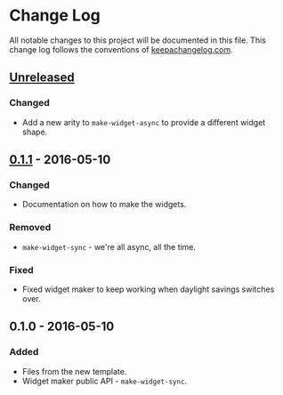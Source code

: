 # Change Log
All notable changes to this project will be documented in this file. This change log follows the conventions of [keepachangelog.com](http://keepachangelog.com/).

## [Unreleased]
### Changed
- Add a new arity to `make-widget-async` to provide a different widget shape.

## [0.1.1] - 2016-05-10
### Changed
- Documentation on how to make the widgets.

### Removed
- `make-widget-sync` - we're all async, all the time.

### Fixed
- Fixed widget maker to keep working when daylight savings switches over.

## 0.1.0 - 2016-05-10
### Added
- Files from the new template.
- Widget maker public API - `make-widget-sync`.

[Unreleased]: https://github.com/your-name/omnicognate/compare/0.1.1...HEAD
[0.1.1]: https://github.com/your-name/omnicognate/compare/0.1.0...0.1.1

